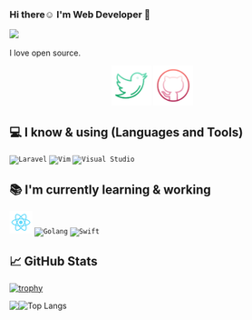### Hi there☺️ I'm Web Developer 👋
![](https://komarev.com/ghpvc/?username=miyakei1225&color=green)

I love open source.

<div align="center">

<a href="http://twitter.com/38ke1"><img height="70" alt="Twitter" src="https://raw.githubusercontent.com/iamruveyda/images/dcc32c5462b403fb6dacac352ff02ed58ef8ee84/Social%20Media/twitter.svg" ></a>
<a href="https://github.com/miyakei1225"><img height="70" alt="Github" src="https://raw.githubusercontent.com/iamruveyda/images/dcc32c5462b403fb6dacac352ff02ed58ef8ee84/Social%20Media/github.svg" ></a>

</div>

## 💻 I know & using (Languages and Tools)
<code><img height="40" title="Laravel" src="https://www.casleyconsulting.co.jp/wordpress/wp-content/uploads/2019/07/laravel-512.png"></code>
<code><img height="40" title="Vim" src="https://www.kaoriya.net/blog/2013/12/06/vimlogo-564x564.png"></code>
<code><img height="40" title="Visual Studio" src="https://github.com/iamruveyda/iamruveyda/blob/master/img/visual_studio.png?raw=true"></code>



## 📚 I'm currently learning & working

<code><img height="40" title="Java" src="https://raw.githubusercontent.com/github/explore/80688e429a7d4ef2fca1e82350fe8e3517d3494d/topics/react/react.png"></code>
<code><img height="40" title="Golang" src="https://startappdevfrom35.com/wp-content/uploads/2018/05/Go-Logo_Aqua.png"></code>
<code><img height="40" title="Swift" src="https://encrypted-tbn0.gstatic.com/images?q=tbn:ANd9GcSOHR726r4ZEiLI5n7vCTkGbaq15BRE-BlgCg&usqp=CAU"></code>



## 📈 GitHub Stats
[![trophy](https://github-profile-trophy.vercel.app/?username=miyakei1225)](https://github.com/ryo-ma/github-profile-trophy)

<p align="left">  
<a href="https://github.com/anuraghazra/github-readme-stats">
  <img align="left" src="https://github-readme-stats.vercel.app/api?username=miyakei1225&theme=react&show_icons=true" />
</a>


  <img alt="Top Langs" height="150px" src="https://github-readme-stats.vercel.app/api/top-langs/?username=satorunooshie&layout=compact&count_private=true&show_icons=true&show_icons=true&theme=onedark" />
  
</p>


<!--
**miyakei1225/miyakei1225** is a ✨ _special_ ✨ repository because its `README.md` (this file) appears on your GitHub profile.

Here are some ideas to get you started:

- 🔭 I’m currently working on ...
- 🌱 I’m currently learning ...
- 👯 I’m looking to collaborate on ...
- 🤔 I’m looking for help with ...
- 💬 Ask me about ...
- 📫 How to reach me: ...
- 😄 Pronouns: ...
- ⚡ Fun fact: ...
-->
